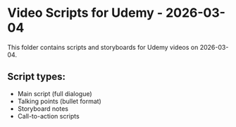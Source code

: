 # Video Scripts for Udemy - 2026-03-04

This folder contains scripts and storyboards for Udemy videos on 2026-03-04.

## Script types:
- Main script (full dialogue)
- Talking points (bullet format)
- Storyboard notes
- Call-to-action scripts
